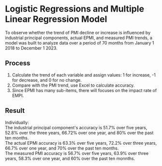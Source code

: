 # Logistic Regressions and Multiple Linear Regression Model
To observe whether the trend of PMI decline or increase is influenced by industrial principal components, actual EPMI, and measured PMI trends, a model was built to analyze data over a period of 70 months from January 1 2018 to December 1 2023.

## Process
1. Calculate the trend of each variable and assign values: 1 for increase, -1 for decrease, and 0 for no change.
2. Compare with the PMI trend, use Excel to calculate accuracy.
3. Since EPMI has many sub-items, there will focuses on the impact rate of EMPI.

## Result
Individually:<br/>
  The industrial principal component's accuracy is 51.7% over five years, 52.8% over the three years, 66.72% over one year, and 80% over the past ten months.<br/>
  The actual EPMI accuracy is 63.3% over five years, 72.2% over three years, 66.7% over one year, and 70% over the past ten months.<br/>
  The measured PMI accuracy is 56.7% over five years, 63.9% over three years, 58.3% over one year, and 60% over the past ten monnths.
  
